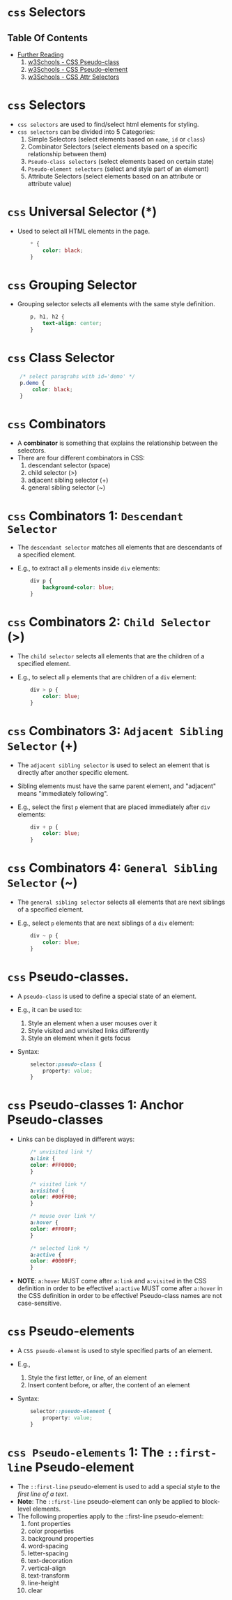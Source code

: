 # `css` Selectors

## Table Of Contents
- [Further Reading]()
    1. [w3Schools - CSS Pseudo-class](https://www.w3schools.com/css/css_pseudo_classes.asp)
    2. [w3Schools - CSS Pseudo-element](https://www.w3schools.com/css/css_pseudo_elements.asp)
    3. [w3Schools - CSS Attr Selectors](https://www.w3schools.com/css/css_attribute_selectors.asp)

# `css` Selectors
* `css selectors` are used to find/select html elements for styling.
* `css selectors` can be divided into 5 Categories:
    1. Simple Selectors (select elements based on `name`, `id` or `class`)
    2. Combinator Selectors (select elements based on a specific relationship between them)
    3. `Pseudo-class selectors` (select elements based on certain state)
    4. `Pseudo-element selectors` (select and style part of an element)
    5. Attribute Selectors (select elements based on an attribute or attribute value)

# `css` Universal Selector (*)
* Used to select all HTML elements in the page.

    ```css
        * {
            color: black;
        }
    ```

# `css` Grouping Selector
* Grouping selector selects all elements with the same style definition.

    ```css
        p, h1, h2 {
            text-align: center;
        }
    ```

# `css` Class Selector
```css
    /* select paragrahs with id='demo' */
    p.demo {
        color: black;
    }
```

# `css` Combinators
* A __combinator__ is something that explains the relationship between the selectors.
* There are four different combinators in CSS:
    1. descendant selector (space)
    2. child selector (>)
    3. adjacent sibling selector (+)
    4. general sibling selector (~)

# `css` Combinators 1: `Descendant Selector`
* The `descendant selector` matches all elements that are descendants of a specified element.
* E.g., to extract all `p` elements inside `div` elements:

    ```css
        div p {
            background-color: blue;
        }
    ```

# `css` Combinators 2: `Child Selector` (>)
* The `child selector` selects all elements that are the children of a specified element.
* E.g., to select all `p` elements that are children of a `div` element:

    ```css
        div > p {
            color: blue;
        }
    ```

# `css` Combinators 3: `Adjacent Sibling Selector` (+)
* The `adjacent sibling selector` is used to select an element that is directly after another specific element.
* Sibling elements must have the same parent element, and "adjacent" means "immediately following".
* E.g., select the first `p` element that are placed immediately after `div` elements:

    ```css
        div + p {
            color: blue;
        }
    ```

# `css` Combinators 4: `General Sibling Selector` (~)
* The `general sibling selector` selects all elements that are next siblings of a specified element.
* E.g., select `p` elements that are next siblings of a `div` element:

    ```css
        div ~ p {
            color: blue;
        }
    ```

# `css` Pseudo-classes.
* A `pseudo-class` is used to define a special state of an element.
* E.g., it can be used to:
    1. Style an element when a user mouses over it
    2. Style visited and unvisited links differently
    3. Style an element when it gets focus

* Syntax:

    ```css
        selector:pseudo-class {
            property: value;
        }
    ```
# `css` Pseudo-classes 1: Anchor Pseudo-classes
* Links can be displayed in different ways:

    ```css
        /* unvisited link */
        a:link {
        color: #FF0000;
        }

        /* visited link */
        a:visited {
        color: #00FF00;
        }

        /* mouse over link */
        a:hover {
        color: #FF00FF;
        }

        /* selected link */
        a:active {
        color: #0000FF;
        }
    ```
* __NOTE__: `a:hover` MUST come after `a:link` and `a:visited` in the CSS definition in order to be effective! `a:active` MUST come after `a:hover` in the CSS definition in order to be effective! Pseudo-class names are not case-sensitive.

# `css` Pseudo-elements
* A `CSS pseudo-element` is used to style specified parts of an element.
* E.g., 
    1. Style the first letter, or line, of an element
    2. Insert content before, or after, the content of an element

* Syntax:

    ```css
        selector::pseudo-element {
            property: value;
        }
    ```

# `css Pseudo-elements` 1: The `::first-line` Pseudo-element
* The `::first-line` pseudo-element is used to add a special style to the _first line of a text_.
* __Note__: The `::first-line` pseudo-element can only be applied to block-level elements.
* The following properties apply to the ::first-line pseudo-element:
    1. font properties
    2. color properties
    3. background properties
    4. word-spacing
    5. letter-spacing
    6. text-decoration
    7. vertical-align
    8. text-transform
    9. line-height
    10. clear